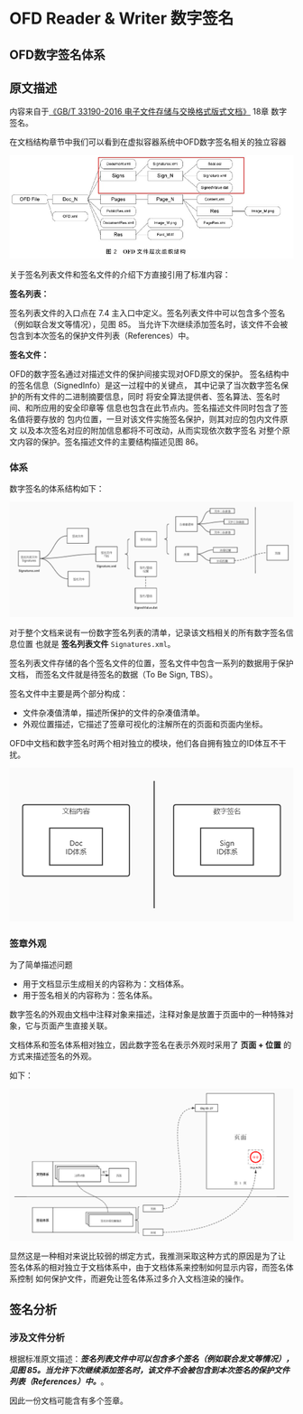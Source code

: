 # OFD Reader & Writer 数字签名

## OFD数字签名体系

## 原文描述

内容来自于[《GB/T 33190-2016 电子文件存储与交换格式版式文档》](../GBT_33190-2016_电子文件存储与交换格式版式文档.pdf) 
18章 数字签名。

在文档结构章节中我们可以看到在虚拟容器系统中OFD数字签名相关的独立容器

![文件层次组织结构](doc/文件层次组织结构.jpg)

关于签名列表文件和签名文件的介绍下方直接引用了标准内容：

**签名列表：**

签名列表文件的入口点在 7.4 主入口中定义。签名列表文件中可以包含多个签名（例如联合发文等情况），见图 85。
当允许下次继续添加签名时，该文件不会被包含到本次签名的保护文件列表（References）中。

**签名文件：**

OFD的数字签名通过对描述文件的保护间接实现对OFD原文的保护。
签名结构中的签名信息（SignedInfo）是这一过程中的关键点，
其中记录了当次数字签名保护的所有文件的二进制摘要信息，同时
将安全算法提供者、签名算法、签名时间、和所应用的安全印章等
信息也包含在此节点内。签名描述文件同时包含了签名值将要存放的
包内位置，一旦对该文件实施签名保护，则其对应的包内文件原文
以及本次签名对应的附加信息都将不可改动，从而实现依次数字签名
对整个原文内容的保护。签名描述文件的主要结构描述见图 86。

### 体系

数字签名的体系结构如下：

![数字签名体系](doc/数字签名体系.jpg)

对于整个文档来说有一份数字签名列表的清单，记录该文档相关的所有数字签名信息位置
也就是 **签名列表文件** `Signatures.xml`。

签名列表文件存储的各个签名文件的位置，签名文件中包含一系列的数据用于保护文档，
而签名文件就是待签名的数据（To Be Sign, TBS）。

签名文件中主要是两个部分构成：

- 文件杂凑值清单，描述所保护的文件的杂凑值清单。
- 外观位置描述，它描述了签章可视化的注解所在的页面和页面内坐标。

OFD中文档和数字签名时两个相对独立的模块，他们各自拥有独立的ID体互不干扰。

![独立体系](doc/独立体系.jpg)

### 签章外观

为了简单描述问题

- 用于文档显示生成相关的内容称为：文档体系。
- 用于签名相关的内容称为：签名体系。

数字签名的外观由文档中注释对象来描述，注释对象是放置于页面中的一种特殊对象，它与页面产生直接关联。

文档体系和签名体系相对独立，因此数字签名在表示外观时采用了 **页面 + 位置** 的方式来描述签名的外观。

如下：

![签章可视化原理](doc/签章可视化原理.jpg)

显然这是一种相对来说比较弱的绑定方式，我推测采取这种方式的原因是为了让
签名体系的相对独立于文档体系中，由于文档体系来控制如何显示内容，而签名体系控制
如何保护文件，而避免让签名体系过多介入文档渲染的操作。

## 签名分析

### 涉及文件分析

根据标准原文描述：***签名列表文件中可以包含多个签名（例如联合发文等情况），见图 85。当允许下次继续添加签名时，该文件不会被包含到本次签名的保护文件列表（References）中。***。
          
因此一份文档可能含有多个签章。
